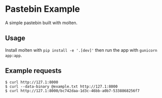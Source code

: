 # Pastebin Example

A simple pastebin built with molten.

## Usage

Install molten with `pip install -e '.[dev]'` then run the app with
`gunicorn app:app`.

## Example requests

    $ curl http://127.1:8000
    $ curl --data-binary @example.txt http://127.1:8000
    $ curl http://127.1:8000/bc742daa-1d3c-46bb-a0b7-5338868256f7
